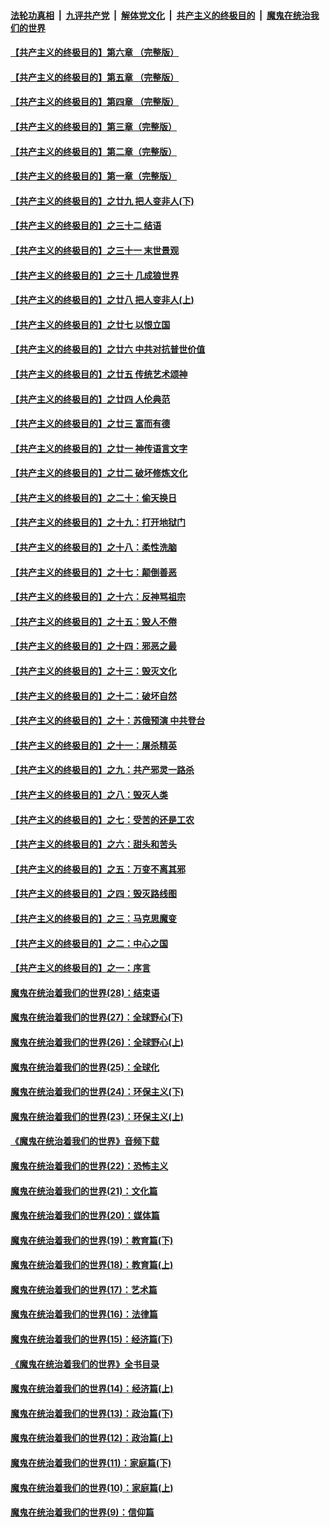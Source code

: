 

####  [法轮功真相](../../../../basic/blob/master/README.md?t=06291931) &nbsp;|&nbsp; [九评共产党](../../../../9ping.md/blob/master/README.md?t=06291931) &nbsp;|&nbsp; [解体党文化](../../../../jtdwh.md/blob/master/README.md?t=06291931)  &nbsp;|&nbsp; [共产主义的终极目的](../../../../gczydzjmd.md/blob/master/README.md?t=06291931) &nbsp;|&nbsp; [魔鬼在统治我们的世界](../../../../mgztzwmdsj.md/blob/master/README.md?t=06291931) 

#### [【共产主义的终极目的】第六章 （完整版）](../pages/nsc422/n11428913.md?t=06291931) 

#### [【共产主义的终极目的】第五章 （完整版）](../pages/nsc422/n11428912.md?t=06291931) 

#### [【共产主义的终极目的】第四章 （完整版）](../pages/nsc422/n11428907.md?t=06291931) 

#### [【共产主义的终极目的】第三章（完整版）](../pages/nsc422/n11428848.md?t=06291931) 

#### [【共产主义的终极目的】第二章（完整版）](../pages/nsc422/n11428831.md?t=06291931) 

#### [【共产主义的终极目的】第一章（完整版）](../pages/nsc422/n11417651.md?t=06291931) 

#### [【共产主义的终极目的】之廿九 把人变非人(下)](../pages/nsc422/n11344140.md?t=06291931) 

#### [【共产主义的终极目的】之三十二 结语](../pages/nsc422/n11360535.md?t=06291931) 

#### [【共产主义的终极目的】之三十一 末世景观](../pages/nsc422/n11351129.md?t=06291931) 

#### [【共产主义的终极目的】之三十 几成狼世界](../pages/nsc422/n11348280.md?t=06291931) 

#### [【共产主义的终极目的】之廿八 把人变非人(上)](../pages/nsc422/n11340492.md?t=06291931) 

#### [【共产主义的终极目的】之廿七 以恨立国](../pages/nsc422/n11336944.md?t=06291931) 

#### [【共产主义的终极目的】之廿六 中共对抗普世价值](../pages/nsc422/n11324785.md?t=06291931) 

#### [【共产主义的终极目的】之廿五 传统艺术颂神](../pages/nsc422/n11296396.md?t=06291931) 

#### [【共产主义的终极目的】之廿四 人伦典范](../pages/nsc422/n11296397.md?t=06291931) 

#### [【共产主义的终极目的】之廿三 富而有德](../pages/nsc422/n11283598.md?t=06291931) 

#### [【共产主义的终极目的】之廿一 神传语言文字](../pages/nsc422/n11263265.md?t=06291931) 

#### [【共产主义的终极目的】之廿二 破坏修炼文化](../pages/nsc422/n11245728.md?t=06291931) 

#### [【共产主义的终极目的】之二十：偷天换日](../pages/nsc422/n11238846.md?t=06291931) 

#### [【共产主义的终极目的】之十九：打开地狱门](../pages/nsc422/n11206376.md?t=06291931) 

#### [【共产主义的终极目的】之十八：柔性洗脑](../pages/nsc422/n11199994.md?t=06291931) 

#### [【共产主义的终极目的】之十七：颠倒善恶](../pages/nsc422/n11179782.md?t=06291931) 

#### [【共产主义的终极目的】之十六：反神骂祖宗](../pages/nsc422/n11166798.md?t=06291931) 

#### [【共产主义的终极目的】之十五：毁人不倦](../pages/nsc422/n11166792.md?t=06291931) 

#### [【共产主义的终极目的】之十四：邪恶之最](../pages/nsc422/n11150249.md?t=06291931) 

#### [【共产主义的终极目的】之十三：毁灭文化](../pages/nsc422/n11135227.md?t=06291931) 

#### [【共产主义的终极目的】之十二：破坏自然](../pages/nsc422/n11135214.md?t=06291931) 

#### [【共产主义的终极目的】之十：苏俄预演 中共登台](../pages/nsc422/n11118424.md?t=06291931) 

#### [【共产主义的终极目的】之十一：屠杀精英](../pages/nsc422/n11118442.md?t=06291931) 

#### [【共产主义的终极目的】之九：共产邪灵一路杀](../pages/nsc422/n11114139.md?t=06291931) 

#### [【共产主义的终极目的】之八：毁灭人类](../pages/nsc422/n11108503.md?t=06291931) 

#### [【共产主义的终极目的】之七：受苦的还是工农](../pages/nsc422/n11101809.md?t=06291931) 

#### [【共产主义的终极目的】之六：甜头和苦头](../pages/nsc422/n11096971.md?t=06291931) 

#### [【共产主义的终极目的】之五：万变不离其邪](../pages/nsc422/n11091285.md?t=06291931) 

#### [【共产主义的终极目的】之四：毁灭路线图](../pages/nsc422/n11086284.md?t=06291931) 

#### [【共产主义的终极目的】之三：马克思魔变](../pages/nsc422/n11061941.md?t=06291931) 

#### [【共产主义的终极目的】之二：中心之国](../pages/nsc422/n11047728.md?t=06291931) 

#### [【共产主义的终极目的】之一：序言](../pages/nsc422/n11086077.md?t=06291931) 

#### [魔鬼在统治着我们的世界(28)：结束语](../pages/nsc422/n10936246.md?t=06291931) 

#### [魔鬼在统治着我们的世界(27)：全球野心(下)](../pages/nsc422/n10928319.md?t=06291931) 

#### [魔鬼在统治着我们的世界(26)：全球野心(上)](../pages/nsc422/n10900318.md?t=06291931) 

#### [魔鬼在统治着我们的世界(25)：全球化](../pages/nsc422/n10788205.md?t=06291931) 

#### [魔鬼在统治着我们的世界(24)：环保主义(下)](../pages/nsc422/n10695307.md?t=06291931) 

#### [魔鬼在统治着我们的世界(23)：环保主义(上)](../pages/nsc422/n10688613.md?t=06291931) 

#### [《魔鬼在统治着我们的世界》音频下载](../pages/nsc422/n10635553.md?t=06291931) 

#### [魔鬼在统治着我们的世界(22)：恐怖主义](../pages/nsc422/n10614727.md?t=06291931) 

#### [魔鬼在统治着我们的世界(21)：文化篇](../pages/nsc422/n10597706.md?t=06291931) 

#### [魔鬼在统治着我们的世界(20)：媒体篇](../pages/nsc422/n10586579.md?t=06291931) 

#### [魔鬼在统治着我们的世界(19)：教育篇(下)](../pages/nsc422/n10564808.md?t=06291931) 

#### [魔鬼在统治着我们的世界(18)：教育篇(上)](../pages/nsc422/n10526970.md?t=06291931) 

#### [魔鬼在统治着我们的世界(17)：艺术篇](../pages/nsc422/n10499093.md?t=06291931) 

#### [魔鬼在统治着我们的世界(16)：法律篇](../pages/nsc422/n10485969.md?t=06291931) 

#### [魔鬼在统治着我们的世界(15)：经济篇(下)](../pages/nsc422/n10469975.md?t=06291931) 

#### [《魔鬼在统治着我们的世界》全书目录](../pages/nsc422/n10464261.md?t=06291931) 

#### [魔鬼在统治着我们的世界(14)：经济篇(上)](../pages/nsc422/n10457370.md?t=06291931) 

#### [魔鬼在统治着我们的世界(13)：政治篇(下)](../pages/nsc422/n10448270.md?t=06291931) 

#### [魔鬼在统治着我们的世界(12)：政治篇(上)](../pages/nsc422/n10444576.md?t=06291931) 

#### [魔鬼在统治着我们的世界(11)：家庭篇(下)](../pages/nsc422/n10440961.md?t=06291931) 

#### [魔鬼在统治着我们的世界(10)：家庭篇(上)](../pages/nsc422/n10435448.md?t=06291931) 

#### [魔鬼在统治着我们的世界(9)：信仰篇](../pages/nsc422/n10432159.md?t=06291931) 

